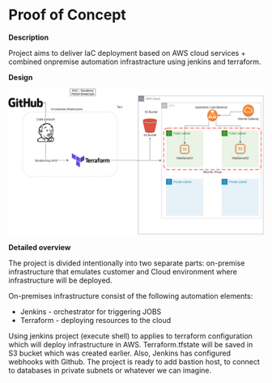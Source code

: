 # Proof of Concept
**Description**

Project aims to deliver IaC deployment based on AWS cloud services + combined onpremise automation infrastracture using jenkins and terraform.

**Design**

![Test Image 1](POC.png)

**Detailed overview**

The project is divided intentionally into two separate parts: on-premise infrastructure that emulates customer and Cloud environment where infrastructure will be deployed.

On-premises infrastructure consist of the following automation elements:
- Jenkins - orchestrator for triggering JOBS
- Terraform - deploying resources to the cloud

Using jenkins project (execute shell) to applies to terraform configuration which will deploy infrastructure in AWS. Terraform.tfstate will be saved in S3 bucket which was created earlier. Also, Jenkins has configured webhooks with Github.
The project is ready to add bastion host, to connect to databases in private subnets or whatever we can imagine.

